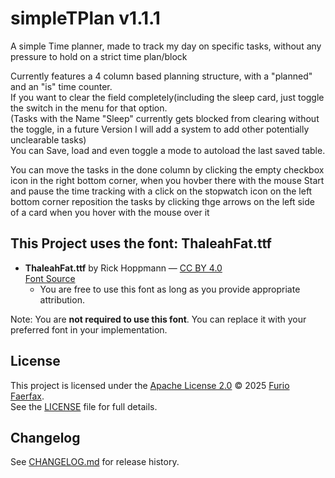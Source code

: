 # simpleTPlan v1.1.1
A simple Time planner, made to track my day on specific tasks, without any pressure to hold on a strict time plan/block

Currently features a 4 column based planning structure, with a "planned" and an "is" time counter.  
If you want to clear the field completely(including the sleep card, just toggle the switch in the menu for that option.  
(Tasks with the Name "Sleep" currently gets blocked from clearing without the toggle, in a future Version I will add a system to add other potentially unclearable tasks)  
You can Save, load and even toggle a mode to autoload the last saved table.

You can move the tasks in the done column by clicking the empty checkbox icon in the right bottom corner, when you hovber there with the mouse
Start and pause the time tracking with a click on the stopwatch icon on the left bottom corner
reposition the tasks by clicking thge arrows on the left side of a card when you hover with the mouse over it

## This Project uses the font: ThaleahFat.ttf
- **ThaleahFat.ttf** by Rick Hoppmann — [CC BY 4.0](https://creativecommons.org/licenses/by/4.0/)  
  [Font Source](https://tinyworlds.itch.io/free-pixel-font-thaleah)
  - You are free to use this font as long as you provide appropriate attribution.

Note: You are **not required to use this font**. You can replace it with your preferred font in your implementation.

## License

This project is licensed under the [Apache License 2.0](https://www.apache.org/licenses/LICENSE-2.0) © 2025 [Furio Faerfax](https://github.com/Furio-Faerfax).  
See the [LICENSE](./LICENSE) file for full details.

## Changelog
See [CHANGELOG.md](./CHANGELOG.md) for release history.
